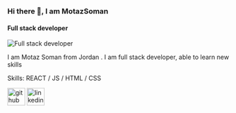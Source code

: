 ### Hi there 👋, I am MotazSoman  
####  Full stack developer 
![ Full stack developer ](https://arturssmirnovs.github.io/github-profile-readme-generator/images/banner.png)

I am Motaz Soman from Jordan . I am full stack developer, able to learn new skills 

Skills:  REACT / JS / HTML / CSS

 


[<img src='https://cdn.jsdelivr.net/npm/simple-icons@3.0.1/icons/github.svg' alt='github' height='40'>](https://github.com/MotazSoman)  [<img src='https://cdn.jsdelivr.net/npm/simple-icons@3.0.1/icons/linkedin.svg' alt='linkedin' height='40'>](https://www.linkedin.com/in/https://www.linkedin.com/in/motaz-soman-035355b5//)  


